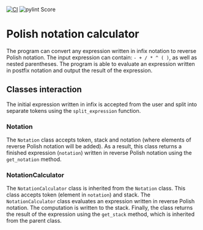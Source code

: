 [![CI](https://github.com/Tasenko03/Polish_calculator/actions/workflows/checks.yml/badge.svg)](https://github.com/Tasenko03/Polish_calculator/actions/workflows/checks.yml)
![pylint Score](https://mperlet.github.io/pybadge/badges/10.00.svg)

# Polish notation calculator

The program can convert any expression written in infix notation to reverse Polish notation. The input expression can contain: `- + / * ^ ( )`, as well as nested parentheses.
The program is able to evaluate an expression written in postfix notation and output the result of the expression.

## Classes interaction

The initial expression written in infix is accepted from the user and split into separate tokens using the `split_expression` function. 

### Notation
The `Notation` class accepts token, stack and notation (where elements of reverse Polish notation will be added). As a result, this class returns a finished expression (`notation`) written in reverse Polish notation using the `get_notation` method. 

### NotationCalculator
The `NotationCalculator` class is inherited from the `Notation` class. This class accepts token (element in `notation`) and stack. The `NotationCalculator` class evaluates an expression written in reverse Polish notation.  The computation is written to the stack. Finally, the class returns the result of the expression using the `get_stack` method, which is inherited from the parent class.